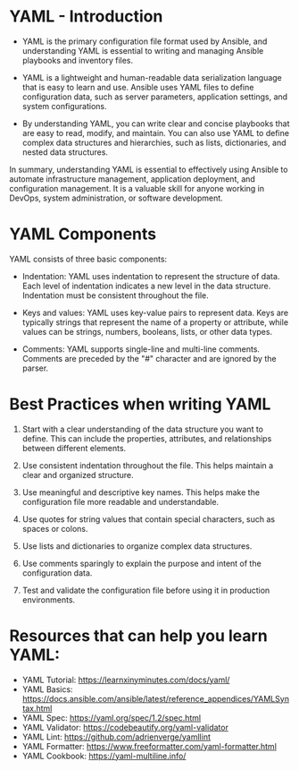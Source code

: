 # YAML - Introduction
- YAML is the primary configuration file format used by Ansible, and understanding YAML is essential to writing and managing Ansible playbooks and inventory files.

- YAML is a lightweight and human-readable data serialization language that is easy to learn and use. Ansible uses YAML files to define configuration data, such as server parameters, application settings, and system configurations.

- By understanding YAML, you can write clear and concise playbooks that are easy to read, modify, and maintain. You can also use YAML to define complex data structures and hierarchies, such as lists, dictionaries, and nested data structures.

In summary, understanding YAML is essential to effectively using Ansible to automate infrastructure management, application deployment, and configuration management. It is a valuable skill for anyone working in DevOps, system administration, or software development.

# YAML Components
YAML consists of three basic components:

- Indentation: YAML uses indentation to represent the structure of data. Each level of indentation indicates a new level in the data structure. Indentation must be consistent throughout the file.

- Keys and values: YAML uses key-value pairs to represent data. Keys are typically strings that represent the name of a property or attribute, while values can be strings, numbers, booleans, lists, or other data types.

- Comments: YAML supports single-line and multi-line comments. Comments are preceded by the "#" character and are ignored by the parser.

# Best Practices when writing YAML

1. Start with a clear understanding of the data structure you want to define. This can include the properties, attributes, and relationships between different elements.

2. Use consistent indentation throughout the file. This helps maintain a clear and organized structure.

3. Use meaningful and descriptive key names. This helps make the configuration file more readable and understandable.

4. Use quotes for string values that contain special characters, such as spaces or colons.

5. Use lists and dictionaries to organize complex data structures.

6. Use comments sparingly to explain the purpose and intent of the configuration data.

7. Test and validate the configuration file before using it in production environments.

# Resources that can help you learn YAML:
- YAML Tutorial: https://learnxinyminutes.com/docs/yaml/
- YAML Basics: https://docs.ansible.com/ansible/latest/reference_appendices/YAMLSyntax.html
- YAML Spec: https://yaml.org/spec/1.2/spec.html
- YAML Validator: https://codebeautify.org/yaml-validator
- YAML Lint: https://github.com/adrienverge/yamllint
- YAML Formatter: https://www.freeformatter.com/yaml-formatter.html
- YAML Cookbook: https://yaml-multiline.info/
